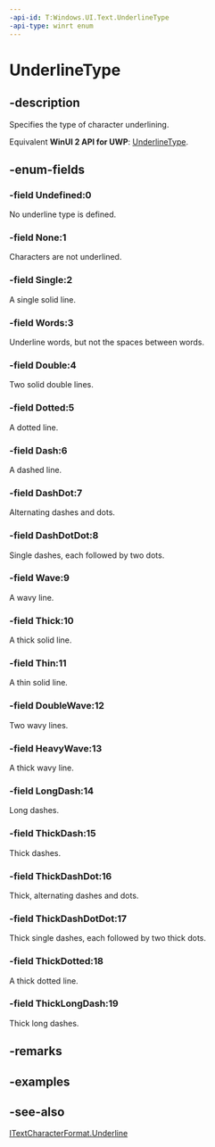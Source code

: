 ```yaml
---
-api-id: T:Windows.UI.Text.UnderlineType
-api-type: winrt enum
---
```


<!-- Enumeration syntax
public enum Windows.UI.Text.UnderlineType : int
-->

# UnderlineType

## -description
Specifies the type of character underlining.

Equivalent **WinUI 2 API for UWP**: [UnderlineType](/windows/winui/api/microsoft.ui.text.underlinetype).

## -enum-fields
### -field Undefined:0
No underline type is defined.

### -field None:1
Characters are not underlined.

### -field Single:2
A single solid line.

### -field Words:3
Underline words, but not the spaces between words.

### -field Double:4
Two solid double lines.

### -field Dotted:5
A dotted line.

### -field Dash:6
A dashed line.

### -field DashDot:7
Alternating dashes and dots.

### -field DashDotDot:8
Single dashes, each followed by two dots.

### -field Wave:9
A wavy line.

### -field Thick:10
A thick solid line.

### -field Thin:11
A thin solid line.

### -field DoubleWave:12
Two wavy lines.

### -field HeavyWave:13
A thick wavy line.

### -field LongDash:14
Long dashes.

### -field ThickDash:15
Thick dashes.

### -field ThickDashDot:16
Thick, alternating dashes and dots.

### -field ThickDashDotDot:17
Thick single dashes, each followed by two thick dots.

### -field ThickDotted:18
A thick dotted line.

### -field ThickLongDash:19
Thick long dashes.


## -remarks

## -examples

## -see-also
[ITextCharacterFormat.Underline](itextcharacterformat_underline.md)
